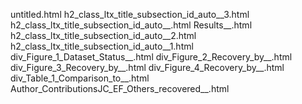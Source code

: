 untitled.html
h2_class_ltx_title_subsection_id_auto__3.html
h2_class_ltx_title_subsection_id_auto__.html
Results__.html
h2_class_ltx_title_subsection_id_auto__2.html
h2_class_ltx_title_subsection_id_auto__1.html
div_Figure_1_Dataset_Status__.html
div_Figure_2_Recovery_by__.html
div_Figure_3_Recovery_by__.html
div_Figure_4_Recovery_by__.html
div_Table_1_Comparison_to__.html
Author_ContributionsJC_EF_Others_recovered__.html
